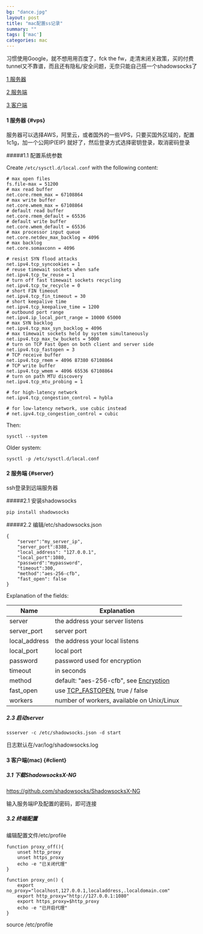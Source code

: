 ```yaml
---
bg: "dance.jpg"
layout: post
title: "mac配置ss记录"
summary: ""
tags: ['mac']
categories: mac
---
```


习惯使用Google，就不想用用百度了，fck the fw，走清末闭关政策，买的付费tunnel又不靠谱，而且还有隐私/安全问题，无奈只能自己搭一个shadowsocks了

[1 服务器](#vps)

[2 服务端](#server)

[3 客户端](#client)

#### 1 服务器 {#vps}

服务器可以选择AWS，阿里云，或者国外的一些VPS，只要买国外区域的，配置1c1g，加一个公网IP(EIP) 就好了，然后登录方式选择密钥登录，取消密码登录

#####1.1 配置系统参数

Create `/etc/sysctl.d/local.conf` with the following content:

```shell
# max open files
fs.file-max = 51200
# max read buffer
net.core.rmem_max = 67108864
# max write buffer
net.core.wmem_max = 67108864
# default read buffer
net.core.rmem_default = 65536
# default write buffer
net.core.wmem_default = 65536
# max processor input queue
net.core.netdev_max_backlog = 4096
# max backlog
net.core.somaxconn = 4096

# resist SYN flood attacks
net.ipv4.tcp_syncookies = 1
# reuse timewait sockets when safe
net.ipv4.tcp_tw_reuse = 1
# turn off fast timewait sockets recycling
net.ipv4.tcp_tw_recycle = 0
# short FIN timeout
net.ipv4.tcp_fin_timeout = 30
# short keepalive time
net.ipv4.tcp_keepalive_time = 1200
# outbound port range
net.ipv4.ip_local_port_range = 10000 65000
# max SYN backlog
net.ipv4.tcp_max_syn_backlog = 4096
# max timewait sockets held by system simultaneously
net.ipv4.tcp_max_tw_buckets = 5000
# turn on TCP Fast Open on both client and server side
net.ipv4.tcp_fastopen = 3
# TCP receive buffer
net.ipv4.tcp_rmem = 4096 87380 67108864
# TCP write buffer
net.ipv4.tcp_wmem = 4096 65536 67108864
# turn on path MTU discovery
net.ipv4.tcp_mtu_probing = 1

# for high-latency network
net.ipv4.tcp_congestion_control = hybla

# for low-latency network, use cubic instead
# net.ipv4.tcp_congestion_control = cubic
```

Then:

```
sysctl --system
```

Older system:

```shell
sysctl -p /etc/sysctl.d/local.conf
```

#### 2 服务端 {#server}

ssh登录到远端服务器

#####2.1 安装shadowsocks

```bash
pip install shadowsocks
```

#####2.2 编辑/etc/shadowsocks.json

```shell
{
    "server":"my_server_ip",
    "server_port":8388,
    "local_address": "127.0.0.1",
    "local_port":1080,
    "password":"mypassword",
    "timeout":300,
    "method":"aes-256-cfb",
    "fast_open": false
}
```

Explanation of the fields:

| Name          | Explanation                              |
| ------------- | ---------------------------------------- |
| server        | the address your server listens          |
| server_port   | server port                              |
| local_address | the address your local listens           |
| local_port    | local port                               |
| password      | password used for encryption             |
| timeout       | in seconds                               |
| method        | default: "aes-256-cfb", see [Encryption](https://github.com/shadowsocks/shadowsocks/wiki/Encryption) |
| fast_open     | use [TCP_FASTOPEN](https://github.com/shadowsocks/shadowsocks/wiki/TCP-Fast-Open), true / false |
| workers       | number of workers, available on Unix/Linux |

##### 2.3 启动server

```shell
ssserver -c /etc/shadowsocks.json -d start
```

日志默认在/var/log/shadowsocks.log

#### 3 客户端(mac) {#client}

##### 3.1 下载ShadowsocksX-NG

https://github.com/shadowsocks/ShadowsocksX-NG

输入服务端IP及配置的密码，即可连接

##### 3.2 终端配置

编辑配置文件/etc/profile

```shell
function proxy_off(){
    unset http_proxy
    unset https_proxy
    echo -e "已关闭代理"
}

function proxy_on() {
    export no_proxy="localhost,127.0.0.1,localaddress,.localdomain.com"
    export http_proxy="http://127.0.0.1:1080"
    export https_proxy=$http_proxy
    echo -e "已开启代理"
}
```

source /etc/profile